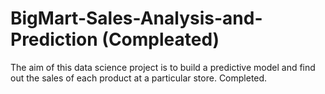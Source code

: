 # BigMart-Sales-Analysis-and-Prediction (Compleated)
The aim of this data science project is to build a predictive model and find out the sales of each product at a particular store.
Completed.
